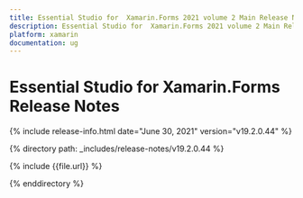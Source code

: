 ```yaml
---
title: Essential Studio for  Xamarin.Forms 2021 volume 2 Main Release Notes  
description: Essential Studio for  Xamarin.Forms 2021 volume 2 Main Release Notes  
platform: xamarin
documentation: ug
---
```


# Essential Studio for  Xamarin.Forms  Release Notes  

{% include release-info.html date="June 30, 2021"  version="v19.2.0.44" %} 


{% directory path: _includes/release-notes/v19.2.0.44 %}

{% include {{file.url}} %}

{% enddirectory %}